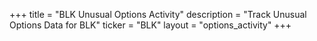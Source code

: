 +++
title = "BLK Unusual Options Activity"
description = "Track Unusual Options Data for BLK"
ticker = "BLK"
layout = "options_activity"
+++


